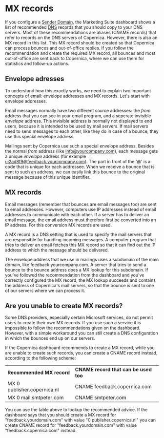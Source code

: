 # MX records

If you configure a [Sender Domain](./sender-domains.md), the Marketing Suite
dashboard shows a list of recommended [DNS](./dns.md) records that you should
copy to your DNS servers. Most of these recommendations are aliases (CNAME
records) that refer to records on the DNS servers of Copernica. However, there
is also an MX record in this list. This MX record should be created so that 
Copernica can process bounces and out-of-office replies. If you follow the
recommendation and create the required MX record, all bounces and most 
out-of-office are sent back to Copernica, where we can use them for statistics
and follow-up actions.

## Envelope adresses

To understand how this exactly works, we need to explain two important concepts
of email: envelope addresses and MX records. Let's start with envelope addresses.

Email messages normally have two different source addresses: the *from* address
that you can see in your email program, and a seperate invisible *envelope* address.
This invisible address is normally not displayed to end users, because it is 
intended to be used by mail servers. If mail servers need to send messages to 
each other, like they do in case of a bounce, they use this special envelope address.

Mailings sent by Copernica use such a special envelope address. Besides the normal 
*from* address (like info@yourcompany.com), each message gets a unique *envelope* 
address (for example ui2ad8f9@feedback.yourcompany.com). The part in front of 
the '@' is a code that is unique for each addressee. When we receive a bounce that
is sent to such an address, we can easily link this bounce to the original message 
because of this unique identifier. 


## MX records

Email messages (remember that bounces are email messages too) are sent to email 
addresses. However, computers use IP addresses instead of email addresses to 
communicate with each other. If a server has to deliver an email message, the 
email address must therefore first be converted into an IP address. For this 
conversion MX records are used.

A MX record is a DNS setting that is used to specify the mail servers that are
responsible for handling incoming messages. A computer program that tries to
deliver an email fetches this MX record so that it can find out the IP address
to which the message should be delivered.

The envelope address that we use in mailings uses a subdomain of the main domain, 
like feedback.yourcompany.com. A server that tries to send a bounce to the
bounce address does a MX lookup for this subdomain. If you've followed the
recommendation from the dashboard and you've correctly configured the MX record,
the MX lookup succeeds and contains the address of Copernica's mail servers, so
that the bounce is sent to one of our servers where we can process it.


## Are you unable to create MX records?

Some DNS providers, especially certain Microsoft services, do not permit users
to create their own MX records. If you use such a service it is impossible to 
follow the recommendations given on the dashboard. However, with a simple 
workaround you can still create a DNS configuration in which the bounces end 
up on our servers.

If the Copernica dashboard recommends to create a MX record, while you are
unable to create such records, you can create a CNAME record instead, 
according to the following scheme:

<table>
    <tr>
        <td><strong>Recommended MX record</strong></td>
        <td><strong>CNAME record that can be used too</strong></td>
    </tr>
    <tr>
        <td>MX 0 publisher.copernica.nl</td>
        <td>CNAME feedback.copernica.com</td>
    </tr>
    <tr>
        <td>MX 0 mail.smtpeter.com</td>
        <td>CNAME smtpeter.com</td>
    </tr>
</table>

You can use the table above to lookup the recommended advice. If the dashboard
says that you should create a MX record for "feedback.yourdomain.com" with
value "0 publisher.copernica.nl" you can create CNAME record for 
"feedback.yourdomain.com" with value "feedback.copernica.com" instead.

